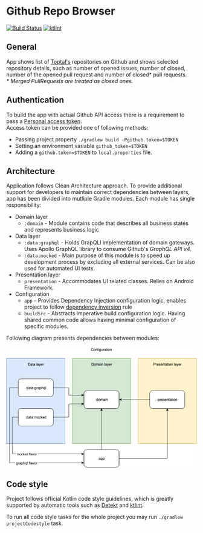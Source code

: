 # Github Repo Browser 
[![Build Status](https://app.bitrise.io/app/c59895237009f66e/status.svg?token=xRsKKW7W3NC3PKAMjnrzWA)](https://app.bitrise.io/app/c59895237009f66e)&nbsp;[![ktlint](https://img.shields.io/badge/code%20style-%E2%9D%A4-FF4081.svg)](https://ktlint.github.io/)

## General
App shows list of [Toptal's](https://github.com/toptal) repositories on Github and shows selected repository details, such as number of opened issues, number of closed, number of the opened pull request and number of closed* pull requests.  
_\* Merged PullRequests are treated as closed ones._


## Authentication
To build the app with actual Github API access there is a requirement to pass a [Personal access token](https://github.com/settings/tokens).  
Access token can be provided one of following methods:
 - Passing project property `./gradlew build -Pgithub.token=$TOKEN`
 - Setting an environment variable `github_token=$TOKEN`
 - Adding a `github.token=$TOKEN` to `local.properties` file.

## Architecture
Application follows Clean Architecture approach. 
To provide additional support for developers to maintain correct dependencies between layers, app has been divided into mutliple Gradle modules. 
Each module has single responsibility:

- Domain layer
    - `:domain` - Module contains code that describes all business states and represents business logic
- Data layer
    - `:data:graphql` - Holds GrapQLl implementation of domain gateways. Uses Apollo GraphQL library to consume Github's _GraphQL API v4_.
    - `:data:mocked` -  Main purpose of this module is to speed up development process by excluding all external services. Can be also used for automated UI tests.
- Presentation layer
    - `presentation` - Accommodates UI related classes. Relies on Android Framework.
- Configuration
    - `app` - Provides Dependency Injection configuration logic, enables project to follow [dependency inversion](https://en.wikipedia.org/wiki/Dependency_inversion_principle) rule
    - `buildSrc` - Abstracts imperative build configuration logic. Having shared common code allows having minimal configuration of specific modules.

Following diagram presents dependencies between modules:  

![Project's architecture][logo]


## Code style
Project follows official Kotlin code style guidelines, which is greatly supported by automatic tools such as 
[Detekt](https://github.com/arturbosch/detekt) and 
[ktlint](https://github.com/jeremymailen/kotlinter-gradle).

To run all code style tasks for the whole project you may run `./gradlew projectCodestyle` task.

[logo]: images/architecture.png
